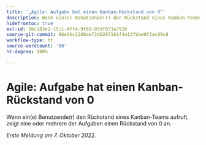 ```yaml
---
title: '„Agile: Aufgabe hat einen Kanban-Rückstand von 0“'
description: Wenn ein(e) Benutzende(r) den Rückstand eines Kanban-Teams aufruft, zeigt eine oder mehrere der Aufgaben einen Rückstand von 0 an.
hidefromtoc: true
exl-id: 5bc183e2-15c1-4ff4-9f88-05df873a7926
source-git-commit: 66e3bc22d8aef2d6287161f4a13fbbe0f3ac99c8
workflow-type: ht
source-wordcount: '60'
ht-degree: 100%

---
```


# Agile: Aufgabe hat einen Kanban-Rückstand von 0

Wenn ein(e) Benutzende(r) den Rückstand eines Kanban-Teams aufruft, zeigt eine oder mehrere der Aufgaben einen Rückstand von 0 an.

_Erste Meldung am 7. Oktober 2022._
